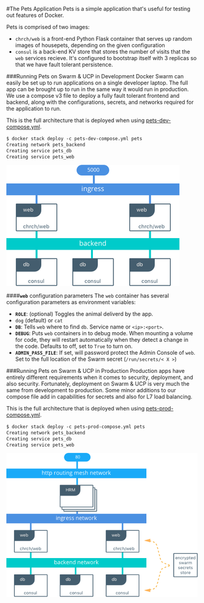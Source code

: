 #The Pets Application
Pets is a simple application that's useful for testing out features of Docker.

Pets is comprised of two images:

- `chrch/web` is a front-end Python Flask container that serves up random images of housepets, depending on the given configuration
- `consul` is a back-end KV store that stores the number of visits that the `web` services recieve. It's configured to bootstrap itself with 3 replicas so that we have fault tolerant persistence.


###Running Pets on Swarm & UCP in Development
Docker Swarm can easily be set up to run applications on a single developer laptop. The full app can be brought up to run in the same way it would run in production. We use a compose v3 file to deploy a fully fault tolerant frontend and backend, along with the configurations, secrets, and networks required for the application to run.

This is the full architecture that is deployed when using [pets-dev-compose.yml](https://github.com/mark-church/pets/blob/master/pets-dev-compose.yml).

```
$ docker stack deploy -c pets-dev-compose.yml pets
Creating network pets_backend
Creating service pets_db
Creating service pets_web
```

![](images/pets-dev-arch.png) 


####**`web`** configuration parameters
The `web` container has several configuration parameters as environment variables:

- **`ROLE`**: (optional) Toggles the animal deliverd by the app.
 - `dog` (default) or `cat`
- **`DB`**: Tells `web` where to find `db`. Service name or `<ip>:<port>`.
- **`DEBUG`**: Puts `web` containers in to debug mode. When mounting a volume for code, they will restart automatically when they detect a change in the code. Defaults to off, set to `True` to turn on.
- **`ADMIN_PASS_FILE`**: If set, will password protect the Admin Console of `web`. Set to the full location of the Swarm secret (`/run/secrets/< X >`)





###Running Pets on Swarm & UCP in Production
Production apps have entirely different requirements when it comes to security, deployment, and also security. Fortunately, deployment on Swarm & UCP is very much the same from development to production. Some minor additions to our compose file add in capabilities for secrets and also for L7 load balancing.

This is the full architecture that is deployed when using [pets-prod-compose.yml](https://github.com/mark-church/pets/blob/master/pets-prod-compose.yml).

```
$ docker stack deploy -c pets-prod-compose.yml pets
Creating network pets_backend
Creating service pets_db
Creating service pets_web
```

![](images/pets-prod-arch.png) 

